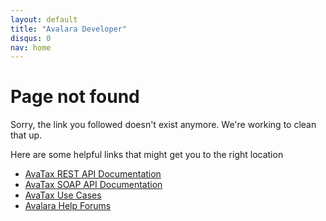 ```yaml
---
layout: default
title: "Avalara Developer"
disqus: 0
nav: home
---
```

<h1>Page not found</h1>
<p>Sorry, the link you followed doesn't exist anymore. We're working to clean that up.</p>
<p>Here are some helpful links that might get you to the right location</p>
<ul>
<li><a href="/avatax/api-reference/tax/v1/">AvaTax REST API Documentation</a></li>
<li><a href="/avatax/api-reference/tax/soap/">AvaTax SOAP API Documentation</a></li>
<li><a href="/avatax/use-cases/">AvaTax Use Cases</a></li>
<li><a href="https://community.avalara.com/avalara/category_sets/developers">Avalara Help Forums</a></li>
</ul>
